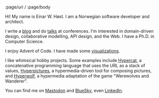 :page/uri /
:page/body

Hi! My name is Einar W. Høst. I am a Norwegian software developer and architect.

I write a [blog](/blog/) and do [talks](https://einarwh.github.io/talks) at conferences. I'm interested in domain-driven design, collaborative modelling, API design, and the Web. I have a Ph.D. in Computer Science.

I enjoy Advent of Code. I have made some [visualizations](/aoc/).

I like whimsical hobby projects. Some examples include [Hypercat](https://hypercat.azurewebsites.net/), a concatenative programming language that uses the URL as a stack of values, [Hyperpictures](https://hyperpictures.azurewebsites.net/), a hypermedia-driven tool for composing pictures, and [Hyperwolf](https://hyperwolf.azurewebsites.net/), a hypermedia adaptation of the game "Werewolves and Wanderer".

You can find me on [Mastodon](https://mastodon.social/@einarwh) and [BlueSky](https://bsky.app/profile/einarwh.bsky.social), even [LinkedIn](https://www.linkedin.com/in/einarwh/).
